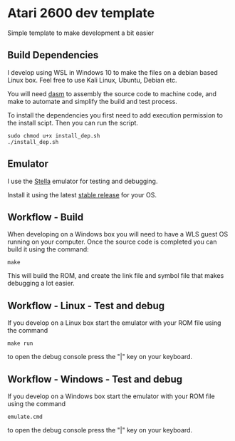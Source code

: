 # Atari 2600 dev template #
Simple template to make development a bit easier

## Build Dependencies ##
I develop using WSL in Windows 10 to make the files on a debian based Linux box. Feel free to use Kali Linux, Ubuntu, Debian etc.

You will need [dasm](https://dasm-assembler.github.io/) to assembly the source code to machine code, and make to automate and simplify the build and test process.

To install the dependencies you first need to add execution permission to the install scipt. Then you can run the script.
```
sudo chmod u+x install_dep.sh
./install_dep.sh
```

## Emulator ##
I use the [Stella](https://stella-emu.github.io/) emulator for testing and debugging.

Install it using the latest [stable release](https://stella-emu.github.io/downloads.html) for your OS.

## Workflow - Build ##
When developing on a Windows box you will need to have a WLS guest OS running on your computer. Once the source code is completed you can build it using the command:

```
make
```

This will build the ROM, and create the link file and symbol file that makes debugging a lot easier.

## Workflow - Linux - Test and debug ##
If you develop on a Linux box start the emulator with your ROM file using the command

```
make run
```

to open the debug console press the "|" key on your keyboard.

## Workflow - Windows - Test and debug ##
If you develop on a Windows box start the emulator with your ROM file using the command

```
emulate.cmd
```

to open the debug console press the "|" key on your keyboard.

